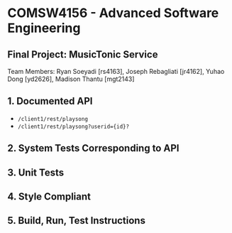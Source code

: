 # COMSW4156 - Advanced Software Engineering

## Final Project: MusicTonic Service

Team Members: Ryan Soeyadi [rs4163],
Joseph Rebagliati [jr4162], Yuhao Dong [yd2626], Madison Thantu [mgt2143]

## 1. Documented API

- `/client1/rest/playsong`
- `/client1/rest/playsong?userid={id}?`

## 2. System Tests Corresponding to API

## 3. Unit Tests

## 4. Style Compliant

## 5. Build, Run, Test Instructions
